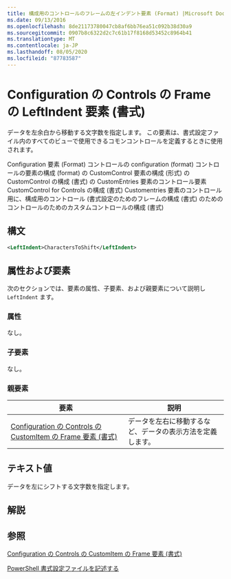 ```yaml
---
title: 構成用のコントロールのフレームの左インデント要素 (Format) |Microsoft Docs
ms.date: 09/13/2016
ms.openlocfilehash: 8de21173780047cb8af6bb76ea51c092b38d30a9
ms.sourcegitcommit: 0907b8c6322d2c7c61b17f8168d53452c8964b41
ms.translationtype: MT
ms.contentlocale: ja-JP
ms.lasthandoff: 08/05/2020
ms.locfileid: "87783587"
---
```

# <a name="leftindent-element-for-frame-for-controls-for-configuration-format"></a>Configuration の Controls の Frame の LeftIndent 要素 (書式)

データを左余白から移動する文字数を指定します。 この要素は、書式設定ファイル内のすべてのビューで使用できるコモンコントロールを定義するときに使用されます。

Configuration 要素 (Format) コントロールの configuration (format) コントロールの要素の構成 (format) の CustomControl 要素の構成 (形式) の CustomControl の構成 (書式) の CustomEntries 要素のコントロール要素 CustomControl for Controls の構成 (書式) Customentries 要素のコントロール用に、構成用のコントロール (書式設定のためのフレームの構成 (書式) のためのコントロールのためのカスタムコントロールの構成 (書式)

## <a name="syntax"></a>構文

```xml
<LeftIndent>CharactersToShift</LeftIndent>
```

## <a name="attributes-and-elements"></a>属性および要素

次のセクションでは、要素の属性、子要素、および親要素について説明し `LeftIndent` ます。

### <a name="attributes"></a>属性

なし。

### <a name="child-elements"></a>子要素

なし。

### <a name="parent-elements"></a>親要素

|要素|説明|
|-------------|-----------------|
|[Configuration の Controls の CustomItem の Frame 要素 (書式)](./frame-element-for-customitem-for-controls-for-configuration-format.md)|データを左右に移動するなど、データの表示方法を定義します。|

## <a name="text-value"></a>テキスト値

データを左にシフトする文字数を指定します。

## <a name="remarks"></a>解説

## <a name="see-also"></a>参照

[Configuration の Controls の CustomItem の Frame 要素 (書式)](./frame-element-for-customitem-for-controls-for-configuration-format.md)

[PowerShell 書式設定ファイルを記述する](./writing-a-powershell-formatting-file.md)
